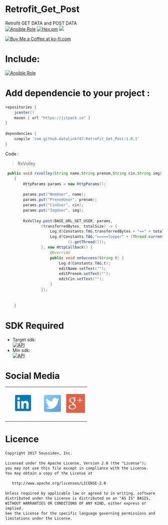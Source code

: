 # Retrofit_Get_Post
Retrofit GET DATA and POST DATA
<br>
[![Ansible Role](https://img.shields.io/badge/Developer-Soussidev-yellow.svg)]()
[![Hex.pm](https://img.shields.io/hexpm/l/plug.svg)]()
[![](https://jitpack.io/v/datalink747/Retrofit_Get_Post.svg)](https://jitpack.io/#datalink747/Retrofit_Get_Post)

<a href='https://ko-fi.com/A243447K' target='_blank'><img height='36' style='border:0px;height:36px;' src='https://az743702.vo.msecnd.net/cdn/kofi4.png?v=0' border='0' alt='Buy Me a Coffee at ko-fi.com' /></a>

# Include:
[![Ansible Role](https://img.shields.io/badge/Rx-Volley-ff2c94.svg?style=flat-square)](https://github.com/datalink747/Rx_java2_soussidev/blob/master/app/src/main/java/com/soussidev/kotlin/rx_java2_soussidev/RxSharedpref_fragment.java)

# Add dependencie to your project :

```gradle
repositories {
    jcenter()
    maven { url "https://jitpack.io" }
}

dependencies {
    compile 'com.github.datalink747:Retrofit_Get_Post:1.0.1'
}
```

 Code :
> RxVolley
```java
 public void rxvolley(String name,String prenom,String cin,String img)
    {
        HttpParams params = new HttpParams();

        params.put("NomUser", name);
        params.put("PrenomUser", prenom);
        params.put("CinUser", cin);
        params.put("ImgUser", img);

        RxVolley.post(BASE_URL_GET_USER, params,
                (transferredBytes, totalSize) -> {
                    Log.d(Constants.TAG,transferredBytes + "==" + totalSize);
                    Log.d(Constants.TAG,"=====looper" + (Thread.currentThread() == Looper.getMainLooper
                            ().getThread()));
                }, new HttpCallback() {
                    @Override
                    public void onSuccess(String t) {
                        Log.d(Constants.TAG,t);
                        editName.setText("");
                        editPrenom.setText("");
                        editCin.setText("");
                    }
                });


    }


```


# SDK Required
+ Target sdk:<br>
[![API](https://img.shields.io/badge/API-26%2B-brightgreen.svg?style=flat)](https://android-arsenal.com/api?level=23)
+ Min sdk:<br>
[![API](https://img.shields.io/badge/API-16%2B-orange.svg?style=flat)](https://android-arsenal.com/api?level=19)

# Social Media
<table style="border:0px;">
   <tr>
      <td>
<a href="https://www.linkedin.com/in/soussimohamed/">
<img src="picture/linkedin.png" height="100" width="100" alt="Soussi Mohamed">
</a>
      </td>
      <td>
         <a href="https://twitter.com/soussimohamed7/">
<img src="picture/Twitter.png" height="60" width="60" alt="Soussi Mohamed">
</a>
     </td>
        <td>
         <a href="https://plus.google.com/u/0/+SoussiMohamed747">
<img src="picture/googleplus.png" height="60" width="60" alt="Soussi Mohamed">
</a>
     </td>
  </tr> 
</table> 

# Licence
```
Copyright 2017 Soussidev, Inc.

Licensed under the Apache License, Version 2.0 (the "License");
you may not use this file except in compliance with the License.
You may obtain a copy of the License at

   http://www.apache.org/licenses/LICENSE-2.0

Unless required by applicable law or agreed to in writing, software
distributed under the License is distributed on an "AS IS" BASIS,
WITHOUT WARRANTIES OR CONDITIONS OF ANY KIND, either express or implied.
See the License for the specific language governing permissions and
limitations under the License.
```
